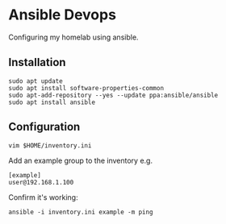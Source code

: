 # Ansible Devops

Configuring my homelab using ansible.

## Installation

```
sudo apt update
sudo apt install software-properties-common
sudo apt-add-repository --yes --update ppa:ansible/ansible
sudo apt install ansible
```

## Configuration

    vim $HOME/inventory.ini

Add an example group to the inventory e.g.

    [example]
    user@192.168.1.100

Confirm it's working:

    ansible -i inventory.ini example -m ping
